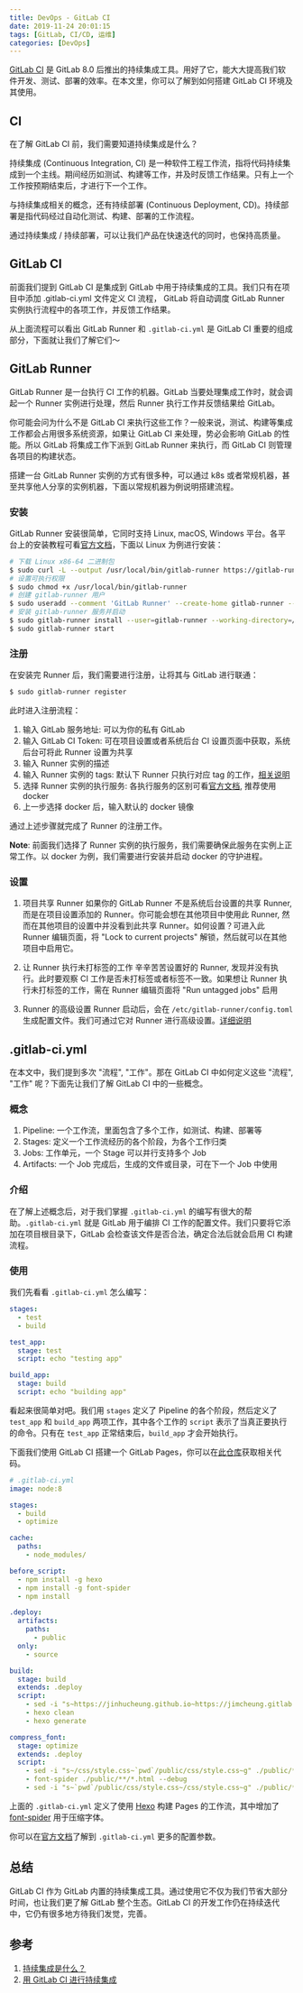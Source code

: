 ```yaml
---
title: DevOps - GitLab CI
date: 2019-11-24 20:01:15
tags: [GitLab, CI/CD, 运维]
categories: [DevOps]
---
```


[GitLab CI](https://about.gitlab.com/product/continuous-integration/) 是 GitLab 8.0 后推出的持续集成工具。用好了它，能大大提高我们软件开发、测试、部署的效率。在本文里，你可以了解到如何搭建 GitLab CI 环境及其使用。

<!--more-->

## CI

在了解 GitLab CI 前，我们需要知道持续集成是什么？

持续集成 (Continuous Integration, CI) 是一种软件工程工作流，指将代码持续集成到一个主线。期间经历如测试、构建等工作，并及时反馈工作结果。只有上一个工作按预期结束后，才进行下一个工作。

与持续集成相关的概念，还有持续部署 (Continuous Deployment, CD)。持续部署是指代码经过自动化测试、构建、部署的工作流程。

通过持续集成 / 持续部署，可以让我们产品在快速迭代的同时，也保持高质量。

## GitLab CI

前面我们提到 GitLab CI 是集成到 GitLab 中用于持续集成的工具。我们只有在项目中添加 .gitlab-ci.yml 文件定义 CI 流程， GitLab 将自动调度 GitLab Runner 实例执行流程中的各项工作，并反馈工作结果。

从上面流程可以看出 GitLab Runner 和 `.gitlab-ci.yml` 是 GitLab CI 重要的组成部分，下面就让我们了解它们～

## GitLab Runner

GitLab Runner 是一台执行 CI 工作的机器。GitLab 当要处理集成工作时，就会调起一个 Runner 实例进行处理，然后 Runner 执行工作并反馈结果给 GitLab。

你可能会问为什么不是 GitLab CI 来执行这些工作？一般来说，测试、构建等集成工作都会占用很多系统资源，如果让 GitLab CI 来处理，势必会影响 GitLab 的性能。所以 GitLab 将集成工作下派到 GitLab Runner 来执行，而 GitLab CI 则管理各项目的构建状态。

搭建一台 GitLab Runner 实例的方式有很多种，可以通过 k8s 或者常规机器，甚至共享他人分享的实例机器，下面以常规机器为例说明搭建流程。

### 安装

GitLab Runner 安装很简单，它同时支持 Linux, macOS, Windows 平台。各平台上的安装教程可看[官方文档](https://docs.gitlab.com/runner/install/)，下面以 Linux 为例进行安装：

```sh
# 下载 Linux x86-64 二进制包
$ sudo curl -L --output /usr/local/bin/gitlab-runner https://gitlab-runner-downloads.s3.amazonaws.com/latest/binaries/gitlab-runner-linux-amd64
# 设置可执行权限
$ sudo chmod +x /usr/local/bin/gitlab-runner
# 创建 gitlab-runner 用户
$ sudo useradd --comment 'GitLab Runner' --create-home gitlab-runner --shell /bin/bash
# 安装 gitlab-runner 服务并启动
$ sudo gitlab-runner install --user=gitlab-runner --working-directory=/home/gitlab-runner
$ sudo gitlab-runner start
```

### 注册

在安装完 Runner 后，我们需要进行注册，让将其与 GitLab 进行联通：

```sh
$ sudo gitlab-runner register
```

此时进入注册流程：

1. 输入 GitLab 服务地址: 可以为你的私有 GitLab
2. 输入 GitLab CI Token: 可在项目设置或者系统后台 CI 设置页面中获取，系统后台可将此 Runner 设置为共享
3. 输入 Runner 实例的描述
4. 输入 Runner 实例的 tags: 默认下 Runner 只执行对应 tag 的工作，[相关说明](https://docs.gitlab.com/ee/ci/yaml/#tags)
5. 选择 Runner 实例的执行服务: 各执行服务的区别可看[官方文档](https://docs.gitlab.com/runner/executors/), 推荐使用 docker
6. 上一步选择 docker 后，输入默认的 docker 镜像

通过上述步骤就完成了 Runner 的注册工作。

**Note**: 前面我们选择了 Runner 实例的执行服务，我们需要确保此服务在实例上正常工作。以 docker 为例，我们需要进行安装并启动 docker 的守护进程。

### 设置

1. 项目共享 Runner
如果你的 GitLab Runner 不是系统后台设置的共享 Runner, 而是在项目设置添加的 Runner。你可能会想在其他项目中使用此 Runner, 然而在其他项目的设置中并没看到此共享 Runner。如何设置？可进入此 Runner 编辑页面，将 "Lock to current projects" 解锁，然后就可以在其他项目中启用它。

2. 让 Runner 执行未打标签的工作
辛辛苦苦设置好的 Runner, 发现并没有执行。此时要观察 CI 工作是否未打标签或者标签不一致。如果想让 Runner 执行未打标签的工作，需在 Runner 编辑页面将 "Run untagged jobs" 启用

3. Runner 的高级设置
Runner 启动后，会在 `/etc/gitlab-runner/config.toml` 生成配置文件。我们可通过它对 Runner 进行高级设置。[详细说明](https://docs.gitlab.com/runner/configuration/advanced-configuration.html)

## .gitlab-ci.yml

在本文中，我们提到多次 "流程", "工作"。那在 GitLab CI 中如何定义这些 "流程", "工作" 呢？下面先让我们了解 GitLab CI 中的一些概念。

### 概念

1. Pipeline: 一个工作流，里面包含了多个工作，如测试、构建、部署等
2. Stages: 定义一个工作流经历的各个阶段，为各个工作归类
3. Jobs: 工作单元，一个 Stage 可以并行支持多个 Job
4. Artifacts: 一个 Job 完成后，生成的文件或目录，可在下一个 Job 中使用

### 介绍

在了解上述概念后，对于我们掌握 `.gitlab-ci.yml` 的编写有很大的帮助。`.gitlab-ci.yml` 就是 GitLab 用于编排 CI 工作的配置文件。我们只要将它添加在项目根目录下，GitLab 会检查该文件是否合法，确定合法后就会启用 CI 构建流程。

### 使用

我们先看看 `.gitlab-ci.yml` 怎么编写：

```yml
stages:
  - test
  - build

test_app:
  stage: test
  script: echo "testing app"

build_app:
  stage: build
  script: echo "building app"
```

看起来很简单对吧。我们用 `stages` 定义了 Pipeline 的各个阶段，然后定义了 `test_app` 和 `build_app` 两项工作，其中各个工作的 `script` 表示了当真正要执行的命令。只有在 `test_app` 正常结束后，`build_app` 才会开始执行。

下面我们使用 GitLab CI 搭建一个 GitLab Pages，你可以在[此仓库](https://gitlab.com/jimcheung/jimcheung.gitlab.io/)获取相关代码。

```yml
# .gitlab-ci.yml
image: node:8

stages:
  - build
  - optimize

cache:
  paths:
    - node_modules/

before_script:
  - npm install -g hexo
  - npm install -g font-spider
  - npm install

.deploy:
  artifacts:
    paths:
      - public
  only:
    - source

build:
  stage: build
  extends: .deploy
  script:
    - sed -i "s~https://jinhucheung.github.io~https://jimcheung.gitlab.io~g" _config.yml
    - hexo clean
    - hexo generate

compress_font:
  stage: optimize
  extends: .deploy
  script:
    - sed -i "s~/css/style.css~`pwd`/public/css/style.css~g" ./public/**/*.html
    - font-spider ./public/**/*.html --debug
    - sed -i "s~`pwd`/public/css/style.css~/css/style.css~g" ./public/**/*.html
```

上面的 `.gitlab-ci.yml` 定义了使用 [Hexo](https://hexo.io/) 构建 Pages 的工作流，其中增加了 [font-spider](http://font-spider.org/) 用于压缩字体。

你可以在[官方文档](https://docs.gitlab.com/ee/ci/yaml/)了解到 `.gitlab-ci.yml` 更多的配置参数。

## 总结

GitLab CI 作为 GitLab 内置的持续集成工具。通过使用它不仅为我们节省大部分时间，也让我们更了解 GitLab 整个生态。GitLab CI 的开发工作仍在持续迭代中，它仍有很多地方待我们发觉，完善。

## 参考

1. [持续集成是什么？](http://www.ruanyifeng.com/blog/2015/09/continuous-integration.html)
2. [用 GitLab CI 进行持续集成](https://scarletsky.github.io/2016/07/29/use-gitlab-ci-for-continuous-integration/)